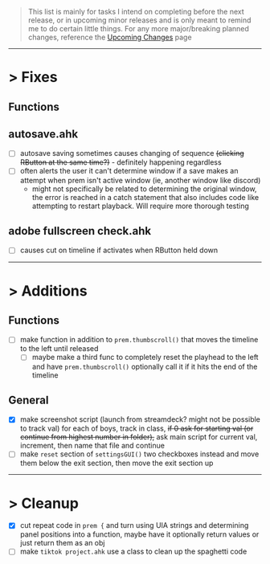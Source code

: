 > This list is mainly for tasks I intend on completing before the next release, or in upcoming minor releases and is only meant to remind me to do certain little things. For any more major/breaking planned changes, reference the [Upcoming Changes](https://github.com/users/Tomshiii/projects/1) page
***

# > Fixes

## Functions

## autosave.ahk
- [ ] autosave saving sometimes causes changing of sequence ~~(clicking RButton at the same time?)~~ - definitely happening regardless
- [ ] often alerts the user it can't determine window if a save makes an attempt when prem isn't active window (ie, another window like discord)
	- might not specifically be related to determining the original window, the error is reached in a catch statement that also includes code like attempting to restart playback. Will require more thorough testing

## adobe fullscreen check.ahk
- [ ] causes cut on timeline if activates when RButton held down
***

# > Additions

## Functions
- [ ] make function in addition to `prem.thumbscroll()` that moves the timeline to the left until released
	- [ ] maybe make a third func to completely reset the playhead to the left and have `prem.thumbscroll()` optionally call it if it hits the end of the timeline

## General
- [x] make screenshot script (launch from streamdeck? might not be possible to track val) for each of boys, track in class, ~~if 0 ask for starting val (or continue from highest number in folder),~~ ask main script for current val, increment, then name that file and continue
- [ ] make `reset` section of `settingsGUI()` two checkboxes instead and move them below the exit section, then move the exit section up
***

# > Cleanup
- [x] cut repeat code in `prem {` and turn using UIA strings and determining panel positions into a function, maybe have it optionally return values or just return them as an obj
- [ ] make `tiktok project.ahk` use a class to clean up the spaghetti code